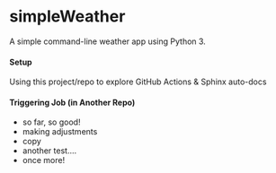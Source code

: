 simpleWeather
=============

A simple command-line weather app using Python 3.

#### Setup

Using this project/repo to explore GitHub Actions & Sphinx auto-docs


#### Triggering Job (in Another Repo)

 - so far, so good!
 - making adjustments
 - copy
 - another test....
 - once more!
